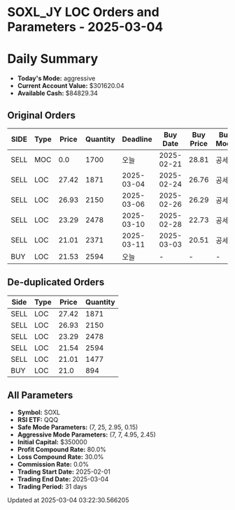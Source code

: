 # SOXL_JY LOC Orders and Parameters - 2025-03-04

# Daily Summary

- **Today's Mode:** aggressive
- **Current Account Value:** $301620.04
- **Available Cash:** $84829.34

## Original Orders

| SIDE | Type | Price | Quantity | Deadline | Buy Date | Buy Price | Buy Mode |
|------|------|-------|----------|----------|----------|-----------|----------|
| SELL | MOC | 0.0 | 1700 | 오늘 | 2025-02-21 | 28.81 | 공세 |
| SELL | LOC | 27.42 | 1871 | 2025-03-04 | 2025-02-24 | 26.76 | 공세 |
| SELL | LOC | 26.93 | 2150 | 2025-03-06 | 2025-02-26 | 26.29 | 공세 |
| SELL | LOC | 23.29 | 2478 | 2025-03-10 | 2025-02-28 | 22.73 | 공세 |
| SELL | LOC | 21.01 | 2371 | 2025-03-11 | 2025-03-03 | 20.51 | 공세 |
| BUY | LOC | 21.53 | 2594 | 오늘 | - | - | - |

## De-duplicated Orders

| Side | Type | Price | Quantity |
|------|------|-------|----------|
| SELL | LOC | 27.42 | 1871 |
| SELL | LOC | 26.93 | 2150 |
| SELL | LOC | 23.29 | 2478 |
| SELL | LOC | 21.54 | 2594 |
| SELL | LOC | 21.01 | 1477 |
| BUY | LOC | 21.0 | 894 |

## All Parameters

- **Symbol:** SOXL
- **RSI ETF:** QQQ
- **Safe Mode Parameters:** (7, 25, 2.95, 0.15)
- **Aggressive Mode Parameters:** (7, 7, 4.95, 2.45)
- **Initial Capital:** $350000
- **Profit Compound Rate:** 80.0%
- **Loss Compound Rate:** 30.0%
- **Commission Rate:** 0.0%
- **Trading Start Date:** 2025-02-01
- **Trading End Date:** 2025-03-04
- **Trading Period:** 31 days

Updated at 2025-03-04 03:22:30.566205
